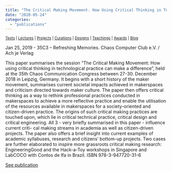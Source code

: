 ```yaml
---
title: "The Critical Making Movement. How Using Critical Thinking in Technological Practice can Make a Difference"
date: "2020-05-24"
categories: 
  - "publications"
---
```


<small>[Texts](../texts.html) | [Lectures](../lectures.html) | [Projects](../projects.html) | [Curations](../curation.html) | [Designs](../designs.html) | [Teachings](../teachings.html) | [Awards](../awards.html) | <a href="https://readruiz.medium.com/" target="_blank">Blog</a></small>

Jan 25, 2019 - 35C3 – Refreshing Memories. Chaos Computer Club e.V. / Ach je Verlag

This paper summarises the session “The Critical Making Movement: How using critical thinking in technological practice can make a difference”, held at the 35th Chaos Communication Congress between 27-30. December 2018 in Leipzig, Germany. It begins with a short history of the maker movement, summarises current societal impacts achieved in makerspaces and criticism directed towards maker culture. The paper then offers critical thinking as a way to rethink professional practices conducted in makerspaces to achieve a more reflective practice and enable the utilisation of the resources available in makerspaces for a society-oriented and citizen-driven practice. The origins of such critical making practices are touched upon, which lie in critical technical practice, critical design and critical engineering. All 3 - very briefly summarised in this paper - influence current criti- cal making streams in academia as well as citizen-driven projects. The paper also offers a brief insight into current examples of academic syllabuses, research and citizens’ bottom-up projects. Two cases are further elaborated to inspire more grassroots critical making research: EngineeringGood and the Hack-a-Toy workshops in Singapore and LabCOCO with Contos de Ifa in Brazil. ISBN 978-3-947720-31-6

[See publication](https://reginasipos.files.wordpress.com/2019/02/the-critical-making-movement.-how-using-critical-thinking-in-technological-practice-can-make-a-difference.pdf)
